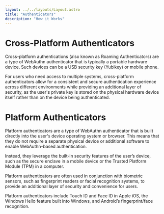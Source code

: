 ```yaml
---
layout: ../../layouts/Layout.astro
title: "Authenticators"
description: "How it Works"
---
```


# Cross-Platform Authenticators
Cross-platform authentications (also known as Roaming Authenticators) are a type of WebAuthn authenticator that is typically a portable hardware device. Such devices can be  a USB security key (Yubikey) or mobile phone.

For users who need access to multiple systems, cross-platform authenticators allow for a consistent and secure authentication experience across different environments while providing an additional layer of security, as the user's private key is stored on the physical hardware device itself rather than on the device being authenticated.

# Platform Authenticators
Platform authenticators are a type of WebAuthn authenticator that is built directly into the user's device operating system or browser. This means that they do not require a separate physical device or additional software to enable WebAuthn-based authentication.

Instead, they leverage the built-in security features of the user’s device, such as the secure enclave in a mobile device or the Trusted Platform Module (TPM) in a computer.

Platform authenticators are often used in conjunction with biometric sensors, such as fingerprint readers or facial recognition systems, to provide an additional layer of security and convenience for users.

Platform authenticators include Touch ID and Face ID in Apple iOS, the Windows Hello feature built into Windows, and Android’s fingerprint/face recognition.